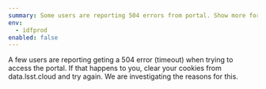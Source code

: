 ```yaml
---
summary: Some users are reporting 504 errors from portal. Show more for fix ->
env:
  - idfprod
enabled: false
---
```


A few users are reporting geting a 504 error (timeout) when trying to access the portal.
If that happens to you, clear your cookies from data.lsst.cloud and try again. 
We are investigating the reasons for this. 
